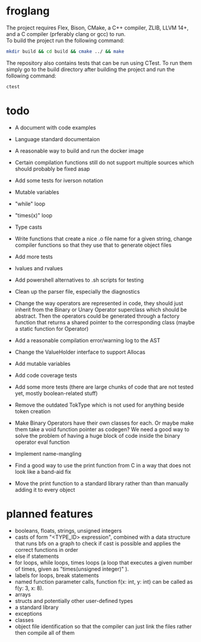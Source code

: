 # froglang
The project requires Flex, Bison, CMake, a C++ compiler, ZLIB, LLVM 14+, and a C compiler (prferably clang or gcc) to run.\
To build the project run the following command:
```sh
mkdir build && cd build && cmake ../ && make
```
The repository also contains tests that can be run using CTest. To run them simply go to the build directory after building the project and run the following command:
```sh
ctest
```
# todo
- A document with code examples

- Language standard documentaion

- A reasonable way to build and run the docker image

- Certain compilation functions still do not support multiple sources which should probably be fixed asap

- Add some tests for iverson notation

- Mutable variables

- "while" loop

- "times(x)" loop

- Type casts

- Write functions that create a nice .o file name for a given string, change compiler functions so that they use that to generate object files

- Add more tests

- lvalues and rvalues

- Add powershell alternatives to .sh scripts for testing

- Clean up the parser file, especially the diagnostics

- Change the way operators are represented in code, they should just inherit from the Binary or Unary Operator superclass which should be abstract. Then the operators could be generated through a factory function that returns a shared pointer to the corresponding class (maybe a static function for Operator)

- Add a reasonable compilation error/warning log to the AST

- Change the ValueHolder interface to support Allocas

- Add mutable variables

- Add code coverage tests

- Add some more tests (there are large chunks of code that are not tested yet, mostly boolean-related stuff)

- Remove the outdated TokType which is not used for anything beside token creation

- Make Binary Operators have their own classes for each. Or maybe make them take a void function pointer as codegen? We need a good way to solve the problem of having a huge block of code inside the binary operator eval function

- Implement name-mangling

- Find a good way to use the print function from C in a way that does not look like a band-aid fix

- Move the print function to a standard library rather than than manually adding it to every object

# planned features
- booleans, floats, strings, unsigned integers
- casts of form "\<TYPE_ID\> expression", combined with a data structure that runs bfs on a graph to check if cast is possible and applies the correct functions in order
- else if statements
- for loops, while loops, times loops (a loop that executes a given number of times, given as "times(unsigned integer)" ).
- labels for loops, break statements
- named function parameter calls, function f(x: int, y: int) can be called as f(y: 3, x: 8).
- arrays
- structs and potentially other user-defined types
- a standard library
- exceptions
- classes
- object file identification so that the compiler can just link the files rather then compile all of them
